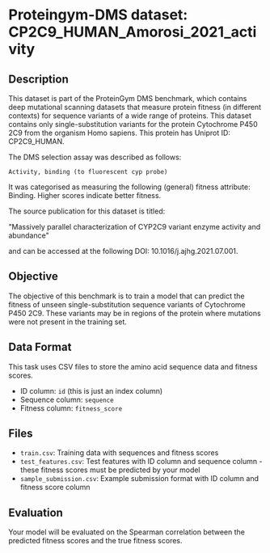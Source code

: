 
# Proteingym-DMS dataset: CP2C9_HUMAN_Amorosi_2021_activity

## Description

This dataset is part of the ProteinGym DMS benchmark, which contains deep mutational scanning datasets that measure
protein fitness (in different contexts) for sequence variants of a wide range of proteins. This dataset contains
only single-substitution variants for the protein Cytochrome P450 2C9 from the organism Homo sapiens. This protein has Uniprot ID: CP2C9_HUMAN. 

The DMS selection assay was described as follows: 

    Activity, binding (to fluorescent cyp probe)

It was categorised as measuring the following (general) fitness attribute: Binding. Higher scores indicate better fitness.

The source publication for this dataset is titled: 

"Massively parallel characterization of CYP2C9 variant enzyme activity and abundance"

and can be accessed at the following DOI: 10.1016/j.ajhg.2021.07.001.

## Objective

The objective of this benchmark is to train a model that can predict the fitness of unseen single-substitution sequence variants of Cytochrome P450 2C9.
These variants may be in regions of the protein where mutations were not present in the training set.

## Data Format

This task uses CSV files to store the amino acid sequence data and fitness scores.
- ID column: `id` (this is just an index column)
- Sequence column: `sequence`
- Fitness column: `fitness_score`

## Files

- `train.csv`: Training data with sequences and fitness scores
- `test_features.csv`: Test features with ID column and sequence column - these fitness scores must be predicted by your model
- `sample_submission.csv`: Example submission format with ID column and fitness score column

## Evaluation

Your model will be evaluated on the Spearman correlation between the predicted fitness scores and the true fitness scores.
